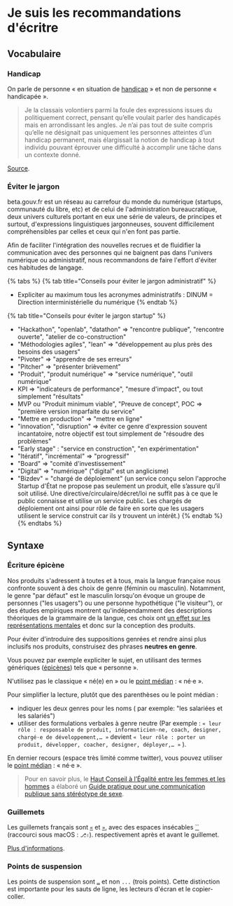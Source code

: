 # Je suis les recommandations d'écritre

## Vocabulaire

### Handicap

On parle de personne « en situation de [handicap](http://www.legifrance.gouv.fr/affichCodeArticle.do?cidTexte=LEGITEXT000006074069&idArticle=LEGIARTI000006796446) » et non de personne « handicapée ».

> Je la classais volontiers parmi la foule des expressions issues du politiquement correct, pensant qu’elle voulait parler des handicapés mais en arrondissant les angles. Je n’ai pas tout de suite compris qu’elle ne désignait pas uniquement les personnes atteintes d’un handicap permanent, mais élargissait la notion de handicap à tout individu pouvant éprouver une difficulté à accomplir une tâche dans un contexte donné.

[Source](http://tanguyreve.unblog.fr/2012/05/03/personne-handicapee-ou-personne-en-situation-de-handicap/).

### Éviter le jargon

beta.gouv.fr est un réseau au carrefour du monde du numérique \(startups, communauté du libre, etc\) et de celui de l'administration bureaucratique, deux univers culturels portant en eux une série de valeurs, de principes et surtout, d'expressions linguistiques jargonneuses, souvent difficilement compréhensibles par celles et ceux qui n'en font pas partie.

Afin de faciliter l'intégration des nouvelles recrues et de fluidifier la communication avec des personnes qui ne baignent pas dans l'univers numérique ou administratif, nous recommandons de faire l'effort d'éviter ces habitudes de langage.

{% tabs %}
{% tab title="Conseils pour éviter le jargon administratif" %}
* Expliciter au maximum tous les acronymes administratifs : DINUM = Direction interministérielle du numérique
{% endtab %}

{% tab title="Conseils pour éviter le jargon startup" %}
* "Hackathon", "openlab", "datathon"  =&gt; "rencontre publique", "rencontre ouverte", "atelier de co-construction"
* "Méthodologies agiles", "lean" =&gt; "développement au plus près des besoins des usagers"
* "Pivoter" =&gt; "apprendre de ses erreurs"
* "Pitcher" =&gt; "présenter brièvement"
* "Produit", "produit numérique" =&gt; "service numérique", "outil numérique"
* KPI =&gt; "indicateurs de performance", "mesure d'impact", ou tout simplement "résultats"
* MVP ou "Produit minimum viable", "Preuve de concept", POC =&gt; "première version imparfaite du service"
* "Mettre en production" =&gt; "mettre en ligne"
* "innovation", "disruption" =&gt; éviter ce genre d'expression souvent incantatoire, notre objectif est tout simplement de "résoudre des problèmes"
* "Early stage" : "service en construction", "en expérimentation"
* "Itératif", "incrémental" =&gt; "progressif"
* "Board" =&gt; "comité d'investissement"
* "Digital" =&gt; "numérique" \("digital" est un anglicisme\)
* "Bizdev" = "chargé de déploiement" \(un service conçu selon l'approche Startup d'État ne propose pas seulement un produit, elle s’assure qu’il soit utilisé. Une directive/circulaire/décret/loi ne suffit pas à ce que le public connaisse et utilise un service public. Les chargés de déploiement ont ainsi pour rôle de faire en sorte que les usagers utilisent le service construit car ils y trouvent un intérêt.\)
{% endtab %}
{% endtabs %}

## Syntaxe

### Écriture épicène

Nos produits s'adressent à toutes et à tous, mais la langue française nous confronte souvent à des choix de genre \(féminin ou masculin\). Notamment, le genre "par défaut" est le masculin lorsqu'on évoque un groupe de personnes \("les usagers"\) ou une personne hypothétique \("le visiteur"\), or des études empiriques montrent qu'indépendamment des descriptions théoriques de la grammaire de la langue, ces choix ont [un effet sur les représentations mentales](https://www.persee.fr/doc/psy_0003-5033_2008_num_108_2_30971) et donc sur la conception des produits.

Pour éviter d'introduire des suppositions genrées et rendre ainsi plus inclusifs nos produits, construisez des phrases **neutres en genre**.

Vous pouvez par exemple expliciter le sujet, en utilisant des termes génériques \([épicènes](https://fr.wikipedia.org/wiki/Épicène)\) tels que « personne ».

N'utilisez pas le classique « né\(e\) en » ou le [point médian](https://fr.wikipedia.org/wiki/Point_médian#Utilisation_dans_le_langage_non_sexiste) : « né·e ».

Pour simplifier la lecture, plutôt que des parenthèses ou le point médian :

* indiquer les deux genres pour les noms \( par exemple: "les salariées et les salariés"\) 
* utiliser des formulations verbales à genre neutre \(Par exemple :  `« leur rôle : responsable de produit, informaticien·ne, coach, designer, chargé·e de développement,… »` devient `« leur rôle : porter un produit, développer, coacher, designer, déployer,… »` \).

En dernier recours \(espace très limité comme twitter\), vous pouvez utiliser le [point médian](https://fr.wikipedia.org/wiki/Point_médian#Utilisation_dans_le_langage_non_sexiste) : « né·e ».

> Pour en savoir plus, le [Haut Conseil à l’Égalité entre les femmes et les hommes](http://www.haut-conseil-egalite.gouv.fr/) a élaboré un [Guide pratique pour une communication publique sans stéréotype de sexe](http://www.haut-conseil-egalite.gouv.fr/IMG/pdf/hcefh__guide_pratique_com_sans_stereo-_vf-_2015_11_05.pdf).

### Guillemets

Les guillemets français sont [`«`](http://unicode-table.com/fr/00AB/) et [`»`](http://unicode-table.com/fr/00BB/), avec des espaces insécables [ \`\`](http://unicode-table.com/fr/00A0/) \(raccourci sous macOS : `⎇⇧`\). respectivement après et avant le guillemet.

[Plus d'informations](https://www.noslangues-ourlanguages.gc.ca/bien-well/fra-eng/ponctuation-punctuation/guillemets-quotation-fra.html).

### Points de suspension

Les points de suspension sont [`…`](http://unicode-table.com/fr/2026/) et non `...` \(trois points\). Cette distinction est importante pour les sauts de ligne, les lecteurs d'écran et le copier-coller.

